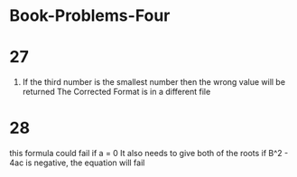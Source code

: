 # Book-Problems-Four

# 27
1. If the third number is the smallest number then the wrong value will be returned
The Corrected Format is in a different file


# 28

this formula could fail if a = 0 
It also needs to give both of the roots
if B^2 - 4ac is negative, the equation will fail


